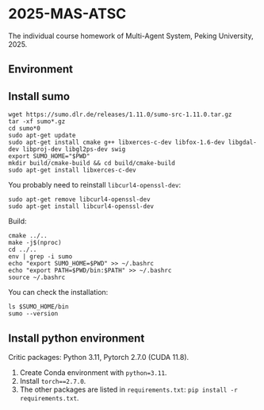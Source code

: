 # 2025-MAS-ATSC
The individual course homework of Multi-Agent System, Peking University, 2025.

## Environment

## Install sumo

```shell
wget https://sumo.dlr.de/releases/1.11.0/sumo-src-1.11.0.tar.gz
tar -xf sumo*.gz
cd sumo*0
sudo apt-get update
sudo apt-get install cmake g++ libxerces-c-dev libfox-1.6-dev libgdal-dev libproj-dev libgl2ps-dev swig
export SUMO_HOME="$PWD"
mkdir build/cmake-build && cd build/cmake-build
sudo apt-get install libxerces-c-dev
```

You probably need to reinstall `libcurl4-openssl-dev`:
```shell
sudo apt-get remove libcurl4-openssl-dev
sudo apt-get install libcurl4-openssl-dev
```

Build:

```shell
cmake ../..
make -j$(nproc)
cd ../..
env | grep -i sumo
echo "export SUMO_HOME=$PWD" >> ~/.bashrc
echo "export PATH=$PWD/bin:$PATH" >> ~/.bashrc
source ~/.bashrc
```

You can check the installation:

```shell
ls $SUMO_HOME/bin
sumo --version
```

## Install python environment

Critic packages: Python 3.11, Pytorch 2.7.0 (CUDA 11.8).

1. Create Conda environment with `python=3.11`.
2. Install `torch==2.7.0`.
3. The other packages are listed in `requirements.txt`: `pip install -r requirements.txt`.

